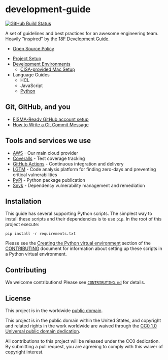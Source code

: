 # development-guide #

[![GitHub Build Status](https://github.com/cisagov/development-guide/workflows/build/badge.svg)](https://github.com/cisagov/development-guide/actions)

A set of guidelines and best practices for an awesome engineering team.
Heavily "inspired" by the
[18F Development Guide](https://github.com/18f/development-guide).

* [Open Source Policy](/open-source-policy)
<!-- * [Development Ethos](/ethos)-->
* [Project Setup](/project_setup)
* [Development Environments](/dev_envs)
  * [CISA-provided Mac Setup](/dev_envs/mac-env-setup.md)
* Language Guides
  * HCL
  * JavaScript
  * [Python](/languages/python)

## Git, GitHub, and you ##

* [FISMA-Ready GitHub account setup](https://github.com/fisma-ready/github)
* [How to Write a Git Commit Message](https://chris.beams.io/posts/git-commit/#seven-rules)

## Tools and services we use ##

* [AWS](https://aws.amazon.com) - Our main cloud provider
* [Coveralls](https://coveralls.io/github/cisagov) - Test coverage tracking
* [GitHub Actions](https://github.com/features/actions) -
  Continuous integration and delivery
* [LGTM](https://lgtm.com/search?q=cisagov) - Code analysis platform for
  finding zero-days and preventing critical vulnerabilities
* [PyPi](https://pypi.org/search/?q=cisagov) - Python package publication
* [Snyk](https://app.snyk.io/org/cisagov) - Dependency vulnerability management
  and remediation

## Installation ##

This guide has several supporting Python scripts.  The simplest way to install these
scripts and their dependencies is to use `pip`.  In the root of this project execute:

`pip install -r requirements.txt`

Please see the
[Creating the Python virtual environment](CONTRIBUTING.md#creating-the-python-virtual-environment)
section of the [CONTRIBUTING](CONTRIBUTING.md) document for
information about setting up these scripts in a Python virtual environment.

## Contributing ##

We welcome contributions!  Please see [`CONTRIBUTING.md`](CONTRIBUTING.md) for
details.

## License ##

This project is in the worldwide [public domain](LICENSE).

This project is in the public domain within the United States, and
copyright and related rights in the work worldwide are waived through
the [CC0 1.0 Universal public domain
dedication](https://creativecommons.org/publicdomain/zero/1.0/).

All contributions to this project will be released under the CC0
dedication. By submitting a pull request, you are agreeing to comply
with this waiver of copyright interest.
